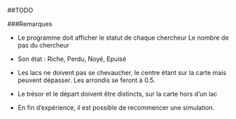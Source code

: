 ##TODO

###Remarques
   - Le programme doit afficher le statut de chaque chercheur
      Le nombre de pas du chercheur

   - Son état : Riche, Perdu, Noyé, Epuisé

   - Les lacs ne doivent pas se chevaucher, le centre étant sur la carte mais peuvent dépasser. Les arrondis se feront à 0.5.
   - Le trésor et le départ doivent être distincts, sur la carte hors d’un lac
   - En fin d’expérience, il est possible de recommencer une simulation.
